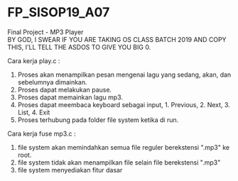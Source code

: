 # FP_SISOP19_A07

Final Project - MP3 Player
<br>BY GOD, I SWEAR IF YOU ARE TAKING OS CLASS BATCH 2019 AND COPY THIS, I'LL TELL THE ASDOS TO GIVE YOU BIG 0.

Cara kerja play.c :
1. Proses akan menampilkan pesan mengenai lagu yang sedang, akan, dan sebelumnya dimainkan.
2. Proses dapat melakukan pause.
3. Proses dapat memainkan lagu mp3.
4. Proses dapat meembaca keyboard sebagai input, 1. Previous, 2. Next, 3. List, 4. Exit
5. Proses terhubung pada folder file system ketika di run.

Cara kerja fuse mp3.c :
1. file system akan memindahkan semua file reguler berekstensi ".mp3" ke root.
2. file system tidak akan menampilkan file selain file berekstensi ".mp3"
3. file system menyediakan fitur dasar
